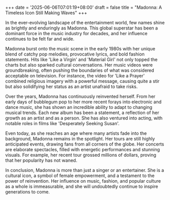 +++
date = '2025-06-06T07:01:19+08:00'
draft = false
title = "Madonna: A Timeless Icon Still Making Waves"
+++

In the ever-evolving landscape of the entertainment world, few names shine as brightly and enduringly as Madonna. This global superstar has been a dominant force in the music industry for decades, and her influence continues to be felt far and wide. 

Madonna burst onto the music scene in the early 1980s with her unique blend of catchy pop melodies, provocative lyrics, and bold fashion statements. Hits like 'Like a Virgin' and 'Material Girl' not only topped the charts but also sparked cultural conversations. Her music videos were groundbreaking, often pushing the boundaries of what was considered acceptable on television. For instance, the video for 'Like a Prayer' combined religious imagery with a powerful message, causing quite a stir but also solidifying her status as an artist unafraid to take risks. 

Over the years, Madonna has continuously reinvented herself. From her early days of bubblegum pop to her more recent forays into electronic and dance music, she has shown an incredible ability to adapt to changing musical trends. Each new album has been a statement, a reflection of her growth as an artist and as a person. She has also ventured into acting, with notable roles in films like 'Desperately Seeking Susan'. 

Even today, as she reaches an age where many artists fade into the background, Madonna remains in the spotlight. Her tours are still highly anticipated events, drawing fans from all corners of the globe. Her concerts are elaborate spectacles, filled with energetic performances and stunning visuals. For example, her recent tour grossed millions of dollars, proving that her popularity has not waned. 

In conclusion, Madonna is more than just a singer or an entertainer. She is a cultural icon, a symbol of female empowerment, and a testament to the power of reinvention. Her influence on music, fashion, and popular culture as a whole is immeasurable, and she will undoubtedly continue to inspire generations to come.